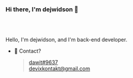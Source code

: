 ### Hi there, I'm dejwidson 👋

<br />
<br />

Hello, I'm dejwidson, and I'm back-end developer.



- 💬 Contact?
     > [dawit#9637](https://discord.com/users/419555157802614785)  
     > devixkontakt@gmail.com
